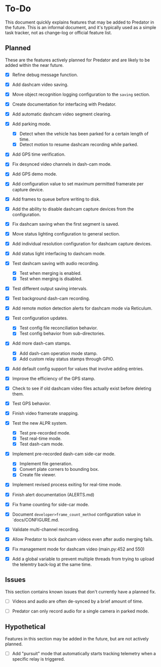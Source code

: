 # To-Do

This document quickly explains features that may be added to Predator in the future. This is an informal document, and it's typically used as a simple task tracker, not as change-log or official feature list.


## Planned

These are the features actively planned for Predator and are likely to be added within the near future.

- [X] Refine debug message function.
- [X] Add dashcam video saving.
- [X] Move object recognition logging configuration to the `saving` section.
- [X] Create documentation for interfacing with Predator.
- [X] Add automatic dashcam video segment clearing.
- [X] Add parking mode.
    - [X] Detect when the vehicle has been parked for a certain length of time.
    - [X] Detect motion to resume dashcam recording while parked.
- [X] Add GPS time verification.
- [X] Fix desynced video channels in dash-cam mode.
- [X] Add GPS demo mode.
- [X] Add configuration value to set maximum permitted framerate per capture device.
- [X] Add frames to queue before writing to disk.
- [X] Add the ability to disable dashcam capture devices from the configuration.
- [X] Fix dashcam saving when the first segment is saved.
- [X] Move status lighting configuration to general section.
- [X] Add individual resolution configuration for dashcam capture devices.
- [X] Add status light interfacing to dashcam mode.
- [X] Test dashcam saving with audio recording.
    - [X] Test when merging is enabled.
    - [X] Test when merging is disabled.
- [X] Test different output saving intervals.
- [X] Test background dash-cam recording.
- [X] Add remote motion detection alerts for dashcam mode via Reticulum.
- [X] Test configuration updates.
    - [X] Test config file reconciliation behavior.
    - [X] Test config behavior from sub-directories.
- [X] Add more dash-cam stamps.
    - [X] Add dash-cam operation mode stamp.
    - [X] Add custom relay status stamps through GPIO.
- [X] Add default config support for values that involve adding entries.
- [X] Improve the efficiency of the GPS stamp.
- [X] Check to see if old dashcam video files actually exist before deleting them.
- [X] Test GPS behavior.
- [X] Finish video framerate snapping.
- [X] Test the new ALPR system.
    - [X] Test pre-recorded mode.
    - [X] Test real-time mode.
    - [X] Test dash-cam mode.
- [X] Implement pre-recorded dash-cam side-car mode.
    - [X] Implement file generation.
    - [X] Convert plate corners to bounding box.
    - [X] Create file viewer.
- [X] Implement revised process exiting for real-time mode.
- [X] Finish alert documentation (ALERTS.md)
- [X] Fix frame counting for side-car mode.
- [X] Document `developer>frame_count_method` configuration value in `docs/CONFIGURE.md.
- [X] Validate multi-channel recording.
- [X] Allow Predator to lock dashcam videos even after audio merging fails.
- [X] Fix management mode for dashcam video (main.py:452 and 550)
- [X] Add a global variable to prevent multiple threads from trying to upload the telemtry back-log at the same time.


## Issues

This section contains known issues that don't currently have a planned fix.

- [ ] Videos and audio are often de-synced by a brief amount of time.
- [ ] Predator can only record audio for a single camera in parked mode.


## Hypothetical

Features in this section may be added in the future, but are not actively planned.

- [ ] Add "pursuit" mode that automatically starts tracking telemetry when a specific relay is triggered.
